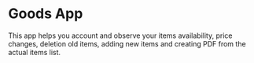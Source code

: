 # Goods App

This app helps you account and observe your items availability, price changes, deletion old items, adding new items and creating PDF from the actual items list.

